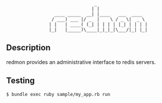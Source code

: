                                      _
                                    | |
                      ____ _____  __| |____   ___  ____
                     / ___) ___ |/ _  |    \ / _ \|  _ \
                    | |   | ____( (_| | | | | |_| | | | |
                    |_|   |_____)\____|_|_|_|\___/|_| |_|

## Description
redmon provides an administrative interface to redis servers.

## Testing
```bash
$ bundle exec ruby sample/my_app.rb run
```
